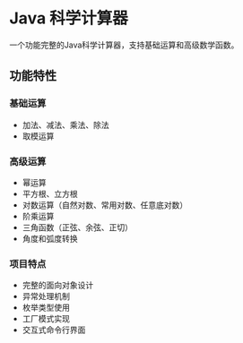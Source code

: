 # Java 科学计算器

一个功能完整的Java科学计算器，支持基础运算和高级数学函数。

## 功能特性

### 基础运算
- 加法、减法、乘法、除法
- 取模运算

### 高级运算
- 幂运算
- 平方根、立方根
- 对数运算（自然对数、常用对数、任意底对数）
- 阶乘运算
- 三角函数（正弦、余弦、正切）
- 角度和弧度转换

### 项目特点
- 完整的面向对象设计
- 异常处理机制
- 枚举类型使用
- 工厂模式实现
- 交互式命令行界面

